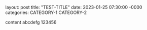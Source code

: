 layout: post
title: "TEST-TITLE"
date: 2023-01-25 07:30:00 -0000
categories: CATEGORY-1 CATEGORY-2

content
abcdefg
123456
